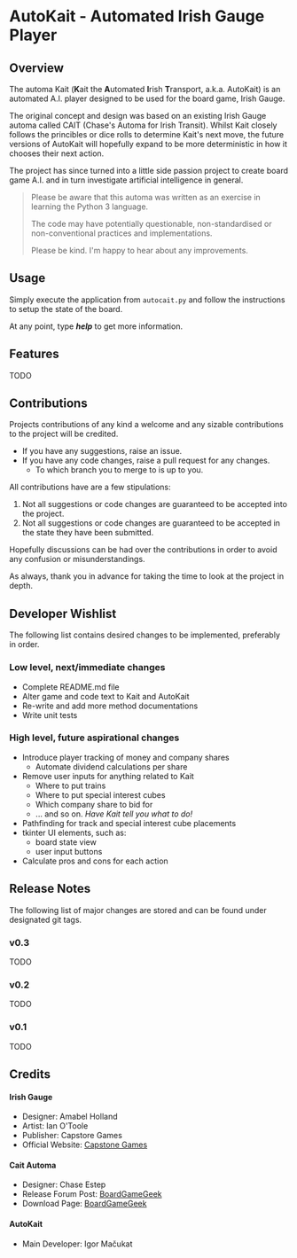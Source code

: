 # AutoKait - Automated Irish Gauge Player

## Overview

The automa Kait (**K**ait the **A**utomated **I**rish **T**ransport, a.k.a. AutoKait) is an automated A.I. player designed to be used for the board game, Irish Gauge.

The original concept and design was based on an existing Irish Gauge automa called CAIT (Chase's Automa for Irish Transit). Whilst Kait closely follows the princibles or dice rolls to determine Kait's next move, the future versions of AutoKait will hopefully expand to be more deterministic in how it chooses their next action.

The project has since turned into a little side passion project to create board game A.I. and in turn investigate artificial intelligence in general.

>Please be aware that this automa was written as an exercise in learning the Python 3 language.
> 
> The code may have potentially questionable, non-standardised or non-conventional practices and implementations.
> 
> Please be kind. I'm happy to hear about any improvements.

## Usage

Simply execute the application from `autocait.py` and follow the instructions to setup the state of the board.

At any point, type **_help_** to get more information.

## Features

TODO

## Contributions

Projects contributions of any kind a welcome and any sizable contributions to the project will be credited.
  - If you have any suggestions, raise an issue.
  - If you have any code changes, raise a pull request for any changes.
    - To which branch you to merge to is up to you. 

All contributions have are a few stipulations:
  1. Not all suggestions or code changes are guaranteed to be accepted into the project.
  2. Not all suggestions or code changes are guaranteed to be accepted in the state they have been submitted.

Hopefully discussions can be had over the contributions in order to avoid any confusion or misunderstandings.

As always, thank you in advance for taking the time to look at the project in depth.

## Developer Wishlist

The following list contains desired changes to be implemented, preferably in order.
  
### Low level, next/immediate changes
  * Complete README.md file
  * Alter game and code text to Kait and AutoKait
  * Re-write and add more method documentations
  * Write unit tests

### High level, future aspirational changes
  * Introduce player tracking of money and company shares
    * Automate dividend calculations per share
  * Remove user inputs for anything related to Kait
    * Where to put trains
    * Where to put special interest cubes
    * Which company share to bid for
    * ... and so on. _Have Kait tell you what to do!_
  * Pathfinding for track and special interest cube placements
  * tkinter UI elements, such as:
    * board state view
    * user input buttons
  * Calculate pros and cons for each action

## Release Notes

The following list of major changes are stored and can be found under designated git tags.

### v0.3
TODO
### v0.2
TODO
### v0.1
TODO

## Credits
#### Irish Gauge 
  * Designer: Amabel Holland
  * Artist: Ian O'Toole
  * Publisher: Capstore Games
  * Official Website: [Capstone Games](https://capstone-games.com/board-games/irish-gauge/)
#### Cait Automa
  * Designer: Chase Estep
  * Release Forum Post: [BoardGameGeek](https://boardgamegeek.com/thread/2321313/cait-irish-gauge-automa-solo-or-2p-games)
  * Download Page: [BoardGameGeek](https://boardgamegeek.com/filepage/192125/cait-automa)
#### AutoKait
  * Main Developer: Igor Mačukat
